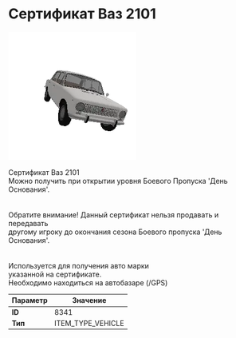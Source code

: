 # Сертификат Ваз 2101

![Item Image](../img/8341.webp?raw=true)

Сертификат Ваз 2101<br>Можно получить при открытии уровня Боевого Пропуска 'День Основания'.<br><br><br>Обратите внимание! Данный сертификат нельзя продавать и передавать<br>другому игроку до окончания сезона Боевого пропуска 'День Основания'.<br><br><br>Используется для получения авто марки <br>указанной на сертификате.<br>Необходимо находиться на автобазаре (/GPS)


| Параметр | Значение |
|----------|----------|
| **ID** | 8341 |
| **Тип** | ITEM_TYPE_VEHICLE |

